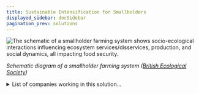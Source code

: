 ```yaml
---
title: Sustainable Intensification for Smallholders
displayed_sidebar: docSidebar
pagination_prev: solutions
---
```

![The schematic of a smallholder farming system shows socio-ecological interactions influencing ecosystem services/disservices, production, and social dynamics, all impacting food security.](/../static/img/sustainable-intensification-for-smallholders.jpg)

*Schematic diagram of a smallholder farming system ([British Ecological Society](https://besjournals.onlinelibrary.wiley.com/doi/10.1002/pan3.10295))*

<details>
        <summary>List of companies working in this solution...</summary>
         <em>Note: this is an experimental AI feature. Accuracy and completeness are a work in progress</em>
        <div>
            <ul>
             
                <li><a href="https://nan">Khethworks</a></li>
            
                <li><a href="https://infarm.com">Infarm</a></li>
            
                <li><a href="https://alescalife.com">Alesca Life</a></li>
            
                <li><a href="https://AeroFarms.com">Aerofarms</a></li>
            
                <li><a href="https://squarerootsgrow.com">Square Roots</a></li>
            
                <li><a href="https://80acresfarms.com">80 Acres Famrs</a></li>
            
                <li><a href="http://plenty.ag">Plenty</a></li>
            
                <li><a href="https://farm.one">Farm One</a></li>
            
                <li><a href="https://nan">Sunculture</a></li>
            
            </ul>
        </div>
        </details>


:::note job openings
  #### [View open jobs in this Solution](https://climatebase.org/jobs?l=&q=&drawdown_solutions=Sustainable+Intensification+for+Smallholders)
:::

## Overview

* **Sustainable Intensification & Climate Change**: Since the early 2000s, the focus has been on sustainable intensification for smallholder farmers to curb greenhouse gas emissions.
* **Key Technologies**: Efficient irrigation systems, enhanced crop varieties, and effective soil management practices. These have resulted in improved yields and reduced water and fertilizer consumption.
* **Notable Organizations**: **International Rice Research Institute (IRRI)**, **World Wildlife Fund (WWF)**, **The Climate Corporation**, **Monsanto**, and **DuPont**.

## Progress Made

* **Technological Advancements**: Precision agriculture techniques have streamlined farming processes, minimizing greenhouse gas emissions.
* **Prominent Entities**: The Climate Corporation, Monsanto, and DuPont have significantly impacted sustainable intensification for smallholders.

## Lessons Learned

* **Land Management & Use**: Emphasis on selecting appropriate crops per region based on climatic and soil conditions.
* **Water Management**: Ensuring efficient irrigation, water conservation, and proper drainage mechanisms.
* **Nutrient Management**: Balancing fertilizer and manure application for enhanced yields.
* **Pest Management**: Strategically using pesticides while controlling pest infestations.
* **Energy Management**: Adoption of renewable energy and enhancing energy efficiency.
* **Global Efforts**: **World Bank** and **FAO** have backed the sustainable intensification initiative.
* **Successes & Failures**: While crop yields and soil health have improved, issues like over-reliance on pesticides persist.

## Challenges Ahead

* **Food Production**: Ensuring food production without excessive use of resources or environmental harm.
* **Farming Innovations**: Introducing eco-friendly and resource-efficient farming techniques.
* **Crop Diversity**: Ensuring diverse crops for better resilience against pests/diseases and improved nutrition.
* **Reducing Waste**: Efficient food storage and distribution systems.
* **Farmer Engagement**: Educating and involving smallholder farmers in sustainable methods.
* **Global Efforts**: **FAO** and the **World Bank** are pushing for the adoption of sustainable intensification practices.

## Best Path Forward

* **Raising Awareness**: Highlighting the benefits of sustainable intensification for smallholders.
* **Accessibility**: Making sustainable tools and techniques easily available.
* **Promoting Adoption**: Persuading smallholders to embrace sustainable methods.
* **Ongoing Monitoring**: Keeping track of the success rate and addressing shortcomings.
* **Continuous Improvement**: Regularly updating and refining techniques based on feedback and results.
* **Advocacy Leaders**: **World Bank** and **FAO** continue to be significant players in championing sustainable intensification for smallholders.
